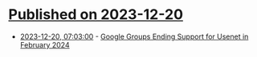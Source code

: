 # [Published on 2023-12-20](index.md)

* [2023-12-20, 07:03:00](https://soylentnews.org/article.pl?sid=23/12/19/0443259&from=rss) - [Google Groups Ending Support for Usenet in February 2024](https://soylentnews.org/article.pl?sid=23/12/19/0443259&from=rss)
